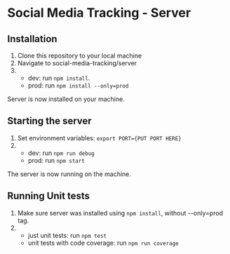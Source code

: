 # Social Media Tracking - Server

## Installation

1) Clone this repository to your local machine
1) Navigate to social-media-tracking/server
1) - dev: run `npm install`.
    - prod: run `npm install --only=prod`

Server is now installed on your machine.

## Starting the server

1) Set environment variables: `export PORT={PUT PORT HERE}`
1) - dev: run `npm run debug`
    - prod: run `npm start`

The server is now running on the machine.

## Running Unit tests

1) Make sure server was installed using `npm install`, without --only=prod tag.
1) - just unit tests: run `npm test`
    - unit tests with code coverage: run `npm run coverage`
